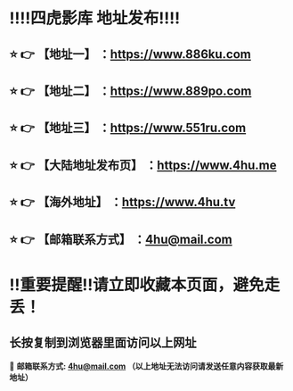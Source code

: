 
:bangbang::bangbang:四虎影库 地址发布:bangbang::bangbang:
==
:star: :point_right: 【地址一】 ：https://www.886ku.com
------
:star: :point_right: 【地址二】 ：https://www.889po.com
------
:star: :point_right: 【地址三】 ：https://www.551ru.com
------
:star: :point_right: 【大陆地址发布页】 ：https://www.4hu.me
------
:star: :point_right: 【海外地址】 ：https://www.4hu.tv
------
:star: :point_right: 【邮箱联系方式】 ：4hu@mail.com
------
:bangbang:重要提醒:bangbang:请立即收藏本页面，避免走丢！
==

长按复制到浏览器里面访问以上网址
-

:e-mail: __邮箱联系方式: 4hu@mail.com （以上地址无法访问请发送任意内容获取最新地址）__
